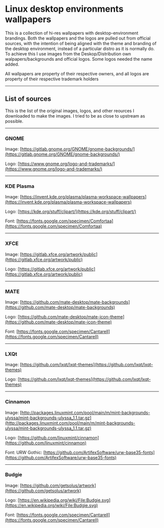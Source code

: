 # Linux desktop environments wallpapers

This is a collection of hi-res wallpapers with desktop-environment brandings. Both the wallpapers and the logos are pulled out from official sources, with the intention of being aligned with the theme and branding of the desktop environment, instead of a particular distro as it is normally do. To achieve this I use images from the Deskop/Distribution own walpapers/backgrounds and official logos. Some logos needed the name added.

All wallpapers are property of their respective owners, and all logos are property of their respective trademark holders

---

## List of sources

This is the list of the original images, logos, and other reources I downloaded to make the images. I tried to be as close to upstream as possible.

---

### GNOME

Image: [https://gitlab.gnome.org/GNOME/gnome-backgrounds/](https://gitlab.gnome.org/GNOME/gnome-backgrounds/)

Logo: [https://www.gnome.org/logo-and-trademarks/](https://www.gnome.org/logo-and-trademarks/)

---

### KDE Plasma

Image: [https://invent.kde.org/plasma/plasma-workspace-wallpapers](https://invent.kde.org/plasma/plasma-workspace-wallpapers)

Logo: [https://kde.org/stuff/clipart/](https://kde.org/stuff/clipart/)

Font: [https://fonts.google.com/specimen/Comfortaa](https://fonts.google.com/specimen/Comfortaa)

---

### XFCE

Image: [https://gitlab.xfce.org/artwork/public](https://gitlab.xfce.org/artwork/public)

Logo: [https://gitlab.xfce.org/artwork/public](https://gitlab.xfce.org/artwork/public)

---

### MATE

Image: [https://github.com/mate-desktop/mate-backgrounds](https://github.com/mate-desktop/mate-backgrounds)

Logo: [https://github.com/mate-desktop/mate-icon-theme](https://github.com/mate-desktop/mate-icon-theme)

Font: [https://fonts.google.com/specimen/Cantarell](https://fonts.google.com/specimen/Cantarell)

---

### LXQt

Image: [https://github.com/lxqt/lxqt-themes](https://github.com/lxqt/lxqt-themes)

Logo: [https://github.com/lxqt/lxqt-themes](https://github.com/lxqt/lxqt-themes)

---

### Cinnamon

Image: [http://packages.linuxmint.com/pool/main/m/mint-backgrounds-ulyssa/mint-backgrounds-ulyssa_1.1.tar.gz](http://packages.linuxmint.com/pool/main/m/mint-backgrounds-ulyssa/mint-backgrounds-ulyssa_1.1.tar.gz)

Logo: [https://github.com/linuxmint/cinnamon](https://github.com/linuxmint/cinnamon)

Font: URW Gothic: [https://github.com/ArtifexSoftware/urw-base35-fonts](https://github.com/ArtifexSoftware/urw-base35-fonts)

---

### Budgie

Image: [https://github.com/getsolus/artwork](https://github.com/getsolus/artwork)

Logo: [https://en.wikipedia.org/wiki/File:Budgie.svg](https://en.wikipedia.org/wiki/File:Budgie.svg)

Font: [https://fonts.google.com/specimen/Cantarell](https://fonts.google.com/specimen/Cantarell)
